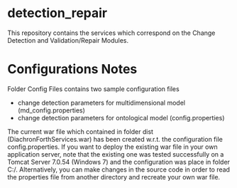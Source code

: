 detection_repair
================

This repository contains the services which correspond on the Change Detection and Validation/Repair Modules.

Configurations Notes
=====================
Folder Config Files contains two sample configuration files
 - change detection parameters for multidimensional model (md_config.properties)
 - change detection parameters for ontological model (config.properties)

The current war file which contained in folder dist (DiachronForthServices.war) has been created w.r.t. the configuration file config.properties. If you want to deploy the existing war file in your own application server, note that the existing one was tested successfully on a Tomcat Server 7.0.54 (Windows 7) and the configuration was place in folder C:/. Alternatively, you can make changes in the source code in order to read the properties file from another directory and recreate your own war file.
